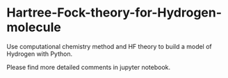 # Hartree-Fock-theory-for-Hydrogen-molecule
Use computational chemistry method and HF theory to build a model of Hydrogen with Python.

Please find more detailed comments in jupyter notebook.
